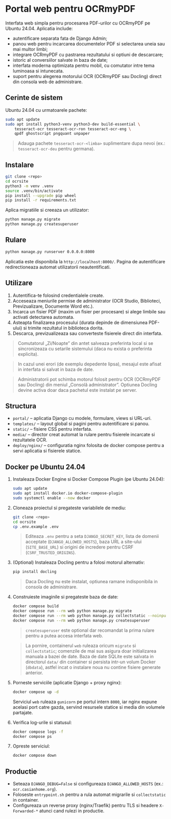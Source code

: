 # Portal web pentru OCRmyPDF

Interfata web simpla pentru procesarea PDF-urilor cu OCRmyPDF pe Ubuntu 24.04. Aplicatia include:

- autentificare separata fata de Django Admin;
- panou web pentru incarcarea documentelor PDF si selectarea uneia sau mai multor limbi;
- integrare OCRmyPDF cu pastrarea rezultatului si optiuni de descarcare;
- istoric al conversiilor salvate in baza de date;
- interfata moderna optimizata pentru mobil, cu comutator intre tema luminoasa si intunecata.
- suport pentru alegerea motorului OCR (OCRmyPDF sau Docling) direct din consola web de administrare.

## Cerinte de sistem

Ubuntu 24.04 cu urmatoarele pachete:

```bash
sudo apt update
sudo apt install python3-venv python3-dev build-essential \
    tesseract-ocr tesseract-ocr-ron tesseract-ocr-eng \
    qpdf ghostscript pngquant unpaper
```

> Adauga pachete `tesseract-ocr-<limba>` suplimentare dupa nevoi (ex.: `tesseract-ocr-deu` pentru germana).

## Instalare

```bash
git clone <repo>
cd ocrsite
python3 -m venv .venv
source .venv/bin/activate
pip install --upgrade pip wheel
pip install -r requirements.txt
```

Aplica migratiile si creeaza un utilizator:

```bash
python manage.py migrate
python manage.py createsuperuser
```

## Rulare

```bash
python manage.py runserver 0.0.0.0:8000
```

Aplicatia este disponibila la `http://localhost:8000/`. Pagina de autentificare redirectioneaza automat utilizatorii neautentificati.

## Utilizare

1. Autentifica-te folosind credentialele create.
2. Acceseaza meniurile permise de administrator (OCR Studio, Biblioteci, Previzualizare, Documente Word etc.).
3. Incarca un fisier PDF (maxim un fisier per procesare) si alege limbile sau activati detectarea automata.
4. Asteapta finalizarea procesului (durata depinde de dimensiunea PDF-ului) si trimite rezultatul in biblioteca dorita.
5. Descarca, previzualizeaza sau converteste fisierele direct din interfata.

> Comutatorul „Zi/Noapte” din antet salveaza preferinta local si se sincronizeaza cu setarile sistemului (daca nu exista o preferinta explicita).

> In cazul unei erori (de exemplu depedente lipsa), mesajul este afisat in interfata si salvat in baza de date.

> Administratorii pot schimba motorul folosit pentru OCR (OCRmyPDF sau Docling) din meniul „Consolă administrator”. Optiunea Docling devine activa doar daca pachetul este instalat pe server.

## Structura

- `portal/` – aplicatia Django cu modele, formulare, views si URL-uri.
- `templates/` – layout global si pagini pentru autentificare si panou.
- `static/` – fisiere CSS pentru interfata.
- `media/` – director creat automat la rulare pentru fisierele incarcate si rezultatele OCR.
- `deploy/nginx/` – configuratia nginx folosita de docker compose pentru a servi aplicatia si fisierele statice.

## Docker pe Ubuntu 24.04

1. Instaleaza Docker Engine si Docker Compose Plugin (pe Ubuntu 24.04):

   ```bash
   sudo apt update
   sudo apt install docker.io docker-compose-plugin
   sudo systemctl enable --now docker
   ```

2. Cloneaza proiectul si pregateste variabilele de mediu:

   ```bash
   git clone <repo>
   cd ocrsite
   cp .env.example .env
   ```

   > Editeaza `.env` pentru a seta `DJANGO_SECRET_KEY`, lista de domenii acceptate (`DJANGO_ALLOWED_HOSTS`), baza URL a site-ului (`SITE_BASE_URL`) si origini de incredere pentru CSRF (`CSRF_TRUSTED_ORIGINS`).

3. (Optional) Instaleaza Docling pentru a folosi motorul alternativ:

   ```bash
   pip install docling
   ```

   > Daca Docling nu este instalat, optiunea ramane indisponibila in consola de administrare.

4. Construieste imaginile si pregateste baza de date:

   ```bash
   docker compose build
   docker compose run --rm web python manage.py migrate
   docker compose run --rm web python manage.py collectstatic --noinput
   docker compose run --rm web python manage.py createsuperuser
   ```

   > `createsuperuser` este optional dar recomandat la prima rulare pentru a putea accesa interfata web.

   > La pornire, containerul `web` ruleaza oricum `migrate` si `collectstatic`; comenzile de mai sus asigura doar initializarea manuala a bazei de date. Baza de date SQLite este salvata in directorul `data/` din container si persista intr-un volum Docker (`dbdata`), astfel incat o instalare noua nu contine fisiere generate anterior.

5. Porneste serviciile (aplicatie Django + proxy nginx):

   ```bash
   docker compose up -d
   ```

   Serviciul `web` ruleaza `gunicorn` pe portul intern `8000`, iar nginx expune acelasi port catre gazda, servind resursele statice si media din volumele partajate.

6. Verifica log-urile si statusul:

   ```bash
   docker compose logs -f
   docker compose ps
   ```

7. Opreste serviciul:

   ```bash
   docker compose down
   ```

## Productie

- Seteaza `DJANGO_DEBUG=False` si configureaza `DJANGO_ALLOWED_HOSTS` (ex.: `ocr.casianhome.org`).
- Foloseste `entrypoint.sh` pentru a rula automat migrarile si `collectstatic` in container.
- Configureaza un reverse proxy (nginx/Traefik) pentru TLS si headere `X-Forwarded-*` atunci cand rulezi in productie.
